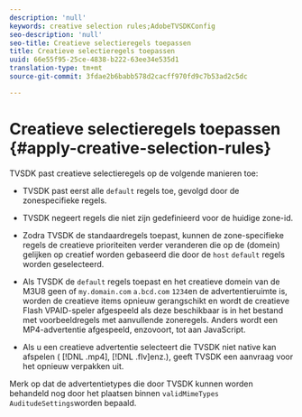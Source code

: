 ```yaml
---
description: 'null'
keywords: creative selection rules;AdobeTVSDKConfig
seo-description: 'null'
seo-title: Creatieve selectieregels toepassen
title: Creatieve selectieregels toepassen
uuid: 66e55f95-25ce-4838-b222-63ee34e535d1
translation-type: tm+mt
source-git-commit: 3fdae2b6babb578d2cacff970fd9c7b53ad2c5dc

---
```



# Creatieve selectieregels toepassen {#apply-creative-selection-rules}

TVSDK past creatieve selectieregels op de volgende manieren toe:

* TVSDK past eerst alle `default` regels toe, gevolgd door de zonespecifieke regels.
* TVSDK negeert regels die niet zijn gedefinieerd voor de huidige zone-id.
* Zodra TVSDK de standaardregels toepast, kunnen de zone-specifieke regels de creatieve prioriteiten verder veranderen die op de (domein) gelijken op creatief worden gebaseerd die door de `host` `default` regels worden geselecteerd.

* Als TVSDK de `default` regels toepast en het creatieve domein van de M3U8 geen of `my.domain.com` `a.bcd.com` `1234`en de advertentieruimte is, worden de creatieve items opnieuw gerangschikt en wordt de creatieve Flash VPAID-speler afgespeeld als deze beschikbaar is in het bestand met voorbeeldregels met aanvullende zoneregels. Anders wordt een MP4-advertentie afgespeeld, enzovoort, tot aan JavaScript.

* Als u een creatieve advertentie selecteert die TVSDK niet native kan afspelen ( [!DNL .mp4], [!DNL .flv]enz.), geeft TVSDK een aanvraag voor het opnieuw verpakken uit.

Merk op dat de advertentietypes die door TVSDK kunnen worden behandeld nog door het plaatsen binnen `validMimeTypes` `AuditudeSettings`worden bepaald.

<!-- 

In Android 2.5 API docs, I see a 
<span class="codeph"> setValidMimeTypes</span> but not a 
<span class="codeph"> getValidMimeTypes</span>.

 -->


